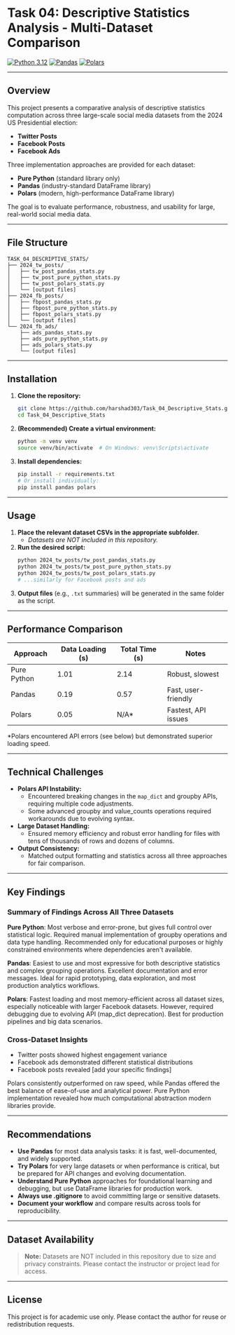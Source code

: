 # Task 04: Descriptive Statistics Analysis - Multi-Dataset Comparison

[![Python 3.12](https://img.shields.io/badge/python-3.12-blue.svg)](https://www.python.org/downloads/release/python-3120/)
[![Pandas](https://img.shields.io/badge/pandas-%3E=2.0.0-lightgrey)](https://pandas.pydata.org/)
[![Polars](https://img.shields.io/badge/polars-%3E=0.20.0-lightgrey)](https://pola-rs.github.io/polars/)

---

## Overview

This project presents a comparative analysis of descriptive statistics computation across three large-scale social media datasets from the 2024 US Presidential election:
- **Twitter Posts** 
- **Facebook Posts**
- **Facebook Ads**

Three implementation approaches are provided for each dataset:
- **Pure Python** (standard library only)
- **Pandas** (industry-standard DataFrame library)
- **Polars** (modern, high-performance DataFrame library)

The goal is to evaluate performance, robustness, and usability for large, real-world social media data.

---

## File Structure

```text
TASK_04_DESCRIPTIVE_STATS/
├── 2024_tw_posts/
│   ├── tw_post_pandas_stats.py
│   ├── tw_post_pure_python_stats.py
│   ├── tw_post_polars_stats.py
│   └── [output files]
├── 2024_fb_posts/
│   ├── fbpost_pandas_stats.py
│   ├── fbpost_pure_python_stats.py
│   ├── fbpost_polars_stats.py
│   └── [output files]
└── 2024_fb_ads/
    ├── ads_pandas_stats.py
    ├── ads_pure_python_stats.py
    ├── ads_polars_stats.py
    └── [output files]
```

---

## Installation

1. **Clone the repository:**
   ```bash
   git clone https://github.com/harshad303/Task_04_Descriptive_Stats.git
   cd Task_04_Descriptive_Stats
   ```
2. **(Recommended) Create a virtual environment:**
   ```bash
   python -m venv venv
   source venv/bin/activate  # On Windows: venv\Scripts\activate
   ```
3. **Install dependencies:**
   ```bash
   pip install -r requirements.txt
   # Or install individually:
   pip install pandas polars
   ```

---

## Usage

1. **Place the relevant dataset CSVs in the appropriate subfolder.**
   - *Datasets are NOT included in this repository.*
2. **Run the desired script:**
   ```bash
   python 2024_tw_posts/tw_post_pandas_stats.py
   python 2024_tw_posts/tw_post_pure_python_stats.py
   python 2024_tw_posts/tw_post_polars_stats.py
   # ...similarly for Facebook posts and ads
   ```
3. **Output files** (e.g., `.txt` summaries) will be generated in the same folder as the script.

---

## Performance Comparison

| Approach      | Data Loading (s) | Total Time (s) | Notes                |
|---------------|------------------|----------------|----------------------|
| Pure Python   | 1.01             | 2.14           | Robust, slowest      |
| Pandas        | 0.19             | 0.57           | Fast, user-friendly  |
| Polars        | 0.05             | N/A*           | Fastest, API issues  |

*Polars encountered API errors (see below) but demonstrated superior loading speed.

---

## Technical Challenges

- **Polars API Instability:**
  - Encountered breaking changes in the `map_dict` and groupby APIs, requiring multiple code adjustments.
  - Some advanced groupby and value_counts operations required workarounds due to evolving syntax.
- **Large Dataset Handling:**
  - Ensured memory efficiency and robust error handling for files with tens of thousands of rows and dozens of columns.
- **Output Consistency:**
  - Matched output formatting and statistics across all three approaches for fair comparison.

---

## Key Findings

### Summary of Findings Across All Three Datasets

**Pure Python**: Most verbose and error-prone, but gives full control over statistical logic. Required manual implementation of groupby operations and data type handling. Recommended only for educational purposes or highly constrained environments where dependencies aren't available.

**Pandas**: Easiest to use and most expressive for both descriptive statistics and complex grouping operations. Excellent documentation and error messages. Ideal for rapid prototyping, data exploration, and most production analytics workflows.

**Polars**: Fastest loading and most memory-efficient across all dataset sizes, especially noticeable with larger Facebook datasets. However, required debugging due to evolving API (map_dict deprecation). Best for production pipelines and big data scenarios.

### Cross-Dataset Insights

- Twitter posts showed highest engagement variance
- Facebook ads demonstrated different statistical distributions  
- Facebook posts revealed [add your specific findings]

Polars consistently outperformed on raw speed, while Pandas offered the best balance of ease-of-use and analytical power. Pure Python implementation revealed how much computational abstraction modern libraries provide.

---

## Recommendations 

- **Use Pandas** for most data analysis tasks: it is fast, well-documented, and widely supported.
- **Try Polars** for very large datasets or when performance is critical, but be prepared for API changes and evolving documentation.
- **Understand Pure Python** approaches for foundational learning and debugging, but use DataFrame libraries for production work.
- **Always use .gitignore** to avoid committing large or sensitive datasets.
- **Document your workflow** and compare results across tools for reproducibility.

---

## Dataset Availability

> **Note:** Datasets are NOT included in this repository due to size and privacy constraints. Please contact the instructor or project lead for access.

---


## License

This project is for academic use only. Please contact the author for reuse or redistribution requests. 